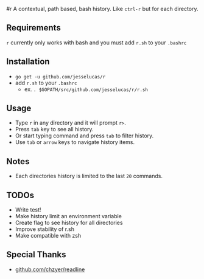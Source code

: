 #r
A contextual, path based, bash history. Like `ctrl-r` but for each directory.

## Requirements
`r` currently only works with bash and you must add `r.sh` to your `.bashrc`

## Installation
* `go get -u github.com/jesselucas/r`
* add `r.sh` to your `.bashrc`
  * ex. `. $GOPATH/src/github.com/jesselucas/r/r.sh`

## Usage
* Type `r` in any directory and it will prompt `r>`.
* Press `tab` key to see all history.
* Or start typing command and press `tab` to filter history.
* Use `tab` or `arrow` keys to navigate history items.

## Notes
* Each directories history is limited to the last `20` commands.

## TODOs
* Write test!
* Make history limit an environment variable
* Create flag to see history for all directories
* Improve stability of r.sh
* Make compatible with zsh

## Special Thanks
* [github.com/chzyer/readline](https://github.com/chzyer/readline)
